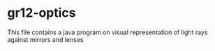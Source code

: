# gr12-optics
This file contains a java program on visual representation of light rays against mirrors and lenses
